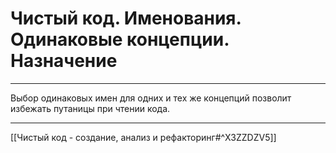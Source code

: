# Чистый код. Именования. Одинаковые концепции. Назначение

---

Выбор одинаковых имен для одних и тех же концепций позволит избежать путаницы при чтении кода.

---

[[Чистый код - создание, анализ и рефакторинг#^X3ZZDZV5]]